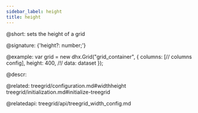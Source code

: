 ```yaml
---
sidebar_label: height
title: height
---          
```


@short: sets the height of a grid

@signature: {'height?: number;'}

@example: 
var grid = new dhx.Grid("grid_container", {
	columns: [// columns config],
	height: 400,   /*!*/
	data: dataset
});


@descr: 

@related: treegrid/configuration.md#widthheight
treegrid/initialization.md#initialize-treegrid

@relatedapi: treegrid/api/treegrid_width_config.md
